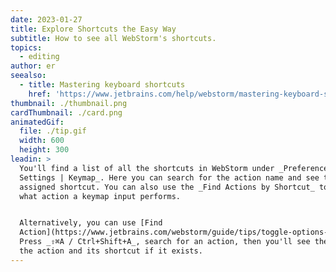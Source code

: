 ```yaml
---
date: 2023-01-27
title: Explore Shortcuts the Easy Way
subtitle: How to see all WebStorm's shortcuts.
topics:
  - editing
author: er
seealso:
  - title: Mastering keyboard shortcuts
    href: 'https://www.jetbrains.com/help/webstorm/mastering-keyboard-shortcuts.html'
thumbnail: ./thumbnail.png
cardThumbnail: ./card.png
animatedGif:
  file: ./tip.gif
  width: 600
  height: 300
leadin: >
  You'll find a list of all the shortcuts in WebStorm under _Preferences /
  Settings | Keymap_. Here you can search for the action name and see the
  assigned shortcut. You can also use the _Find Actions by Shortcut_ to tell you
  what action a keymap input performs.


  Alternatively, you can use [Find
  Action](https://www.jetbrains.com/webstorm/guide/tips/toggle-options-in-find/).
  Press _⇧⌘A / Ctrl+Shift+A_, search for an action, then you'll see the name of
  the action and its shortcut if it exists.
---
```


